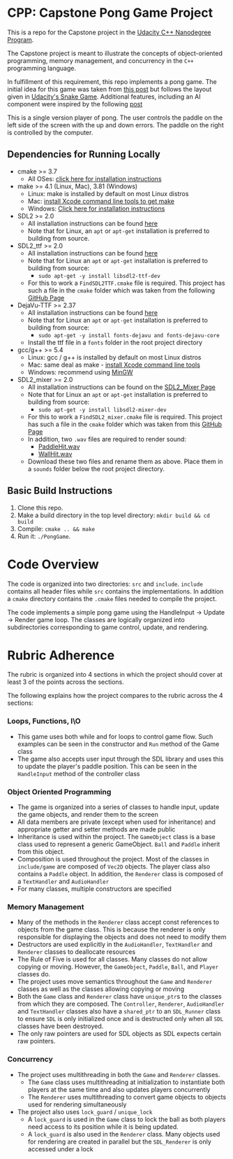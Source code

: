 # CPP: Capstone Pong Game Project

This is a repo for the Capstone project in the [Udacity C++ Nanodegree Program](https://www.udacity.com/course/c-plus-plus-nanodegree--nd213).

The Capstone project is meant to illustrate the concepts of object-oriented programming, memory management, and concurrency in the `C++` programming language.

In fulfillment of this requirement, this repo implements a pong game. The initial idea for this game was taken from [this post](https://austinmorlan.com/posts/pong_clone/) but follows the layout given in [Udacity's Snake Game](https://github.com/udacity/CppND-Capstone-Snake-Game). Additional features, including an AI component were inspired by the following [post](https://www.gamefromscratch.com/page/Game-From-Scratch-CPP-Edition.aspx)

This is a single version player of pong. The user controls the paddle on the left side of
the screen with the up and down errors. The paddle on the right is controlled by the computer.

## Dependencies for Running Locally
* cmake >= 3.7
  * All OSes: [click here for installation instructions](https://cmake.org/install/)
* make >= 4.1 (Linux, Mac), 3.81 (Windows)
  * Linux: make is installed by default on most Linux distros
  * Mac: [install Xcode command line tools to get make](https://developer.apple.com/xcode/features/)
  * Windows: [Click here for installation instructions](http://gnuwin32.sourceforge.net/packages/make.htm)
* SDL2 >= 2.0
  * All installation instructions can be found [here](https://wiki.libsdl.org/Installation)
  * Note that for Linux, an `apt` or `apt-get` installation is preferred to building from source.
* SDL2_ttf >= 2.0
  * All installation instructions can be found [here](https://www.libsdl.org/projects/SDL_ttf/)
  * Note that for Linux an `apt` or `apt-get` installation is preferred to building from source:
    * `sudo apt-get -y install libsdl2-ttf-dev`
  * For this to work a `FindSDL2TTF.cmake` file is required. This project has such a file in the `cmake` folder which was taken from the following [GitHub Page](https://github.com/Deraen/ohj2710/blob/master/cmake_modules/FindSDL2TTF.cmake)
* DejaVu-TTF >= 2.37
  * All installation instructions can be found [here](https://sourceforge.net/projects/dejavu/files/dejavu/2.37/)
  * Note that for Linux an `apt` or `apt-get` installation is preferred to building from source:
    * `sudo apt-get -y install fonts-dejavu and fonts-dejavu-core`
  * Install the ttf file in a `fonts` folder in the root project directory
* gcc/g++ >= 5.4
  * Linux: gcc / g++ is installed by default on most Linux distros
  * Mac: same deal as make - [install Xcode command line tools](https://developer.apple.com/xcode/features/)
  * Windows: recommend using [MinGW](http://www.mingw.org/)
* SDL2_mixer >= 2.0
  * All installation instructions can be found on the [SDL2_Mixer Page](https://www.libsdl.org/projects/SDL_mixer/)
  * Note that for Linux an `apt` or `apt-get` installation is preferred to building from source:
    * `sudo apt-get -y install libsdl2-mixer-dev`
  * For this to work a `FindSDL2_mixer.cmake` file is required. This project has such a file in the `cmake` folder which was taken from this [GitHub Page](https://github.com/Tangent128/luasdl2/blob/master/cmake/FindSDL2_mixer.cmake)
  * In addition, two `.wav` files are required to render sound:
    * [PaddleHit.wav](https://freesound.org/people/NoiseCollector/sounds/4360/)
    * [WallHit.wav](https://freesound.org/people/NoiseCollector/sounds/4359/)
  * Download these two files and rename them as above. Place them in a `sounds` folder below the root project directory.

## Basic Build Instructions

1. Clone this repo.
2. Make a build directory in the top level directory: `mkdir build && cd build`
3. Compile: `cmake .. && make`
4. Run it: `./PongGame`.

# Code Overview
The code is organized into two directories: `src` and `include`. `include` contains all header files while `src` contains the implementations. In addition a `cmake` directory contains the `.cmake` files needed to compile the project.

The code implements a simple pong game using the HandleInput -> Update -> Render game loop. The classes are logically
organized into subdirectories corresponding to game control, update, and rendering.

# Rubric Adherence
The rubric is organized into 4 sections in which the project should cover at least 3 of the points across the sections.

The following explains how the project compares to the rubric across the 4 sections:

### Loops, Functions, I\O
* This game uses both while and for loops to control game flow. Such examples can be seen in the constructor and `Run` method of the Game class
* The game also accepts user input through the SDL library and uses this to update the player's paddle position. This can be seen in the `HandleInput` method of the controller class

### Object Oriented Programming
* The game is organized into a series of classes to handle input, update the game objects, and render them to the screen
* All data members are private (except when used for inheritance) and appropriate getter and setter methods are made public
* Inheritance is used within the project. The `GameObject` class is a base class used to represent a generic GameObject. `Ball` and `Paddle` inherit from this object.
* Composition is used throughout the project. Most of the classes in `include/game` are composed of `Vec2D` objects. The player class also contains a `Paddle` object. In addition, the `Renderer` class is composed of a `TextHandler` and
`AudioHandler`
* For many classes, multiple constructors are specified

### Memory Management
* Many of the methods in the `Renderer` class accept const references to objects from the game class. This is because the renderer is only responsible for displaying the objects and does not need to modify them
* Destructors are used explicitly in the `AudioHandler`, `TextHandler` and `Renderer` classes to deallocate resources
* The Rule of Five is used for all classes. Many classes do not allow copying or moving. However, the `GameObject`, `Paddle`, `Ball`, and `Player` classes do.
* The project uses move semantics throughout the `Game` and `Renderer` classes as well as the classes allowing copying or moving
* Both the `Game` class and `Renderer` class have `unique_ptr`s to the classes from which they are composed. The `Controller`, `Renderer`, `AudioHandler` and `TextHandler` classes also have a `shared_ptr` to an `SDL_Runner` class to ensure `SDL` is only initialized once and is destructed only when all `SDL` classes have been destroyed.
* The only raw pointers are used for SDL objects as SDL expects certain raw pointers.

### Concurrency
* The project uses multithreading in both the `Game` and `Renderer` classes.
  * The `Game` class uses multithreading at initialization to instantiate both players at the same time and also updates players concurrently
  * The `Renderer` uses multithreading to convert game objects to objects used for rendering simultaneously
* The project also uses `lock_guard` / `unique_lock`
  * A `lock_guard` is used in the `Game` class to lock the ball as both players need access to its position while it is being updated.
  * A `lock_guard` is also used in the `Renderer` class. Many objects used for rendering are created in parallel but the `SDL_Renderer` is only accessed under a lock